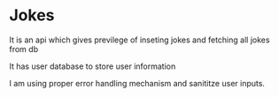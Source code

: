 # Jokes

It is  an api which  gives previlege of inseting jokes and fetching all jokes from db

It has user database to store user information

I am using proper error handling mechanism and sanititze user inputs.
